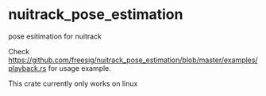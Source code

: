 # nuitrack_pose_estimation
pose esitimation for nuitrack

Check https://github.com/freesig/nuitrack_pose_estimation/blob/master/examples/playback.rs for usage example.

This crate currently only works on linux
